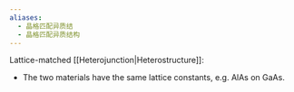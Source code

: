 ```yaml
---
aliases:
  - 晶格匹配异质结
  - 晶格匹配异质结构
---
```

Lattice-matched [[Heterojunction|Heterostructure]]:
- The two materials have the same lattice constants, e.g. AlAs on GaAs.